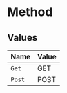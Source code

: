 # Method


## Values

| Name   | Value  |
| ------ | ------ |
| `Get`  | GET    |
| `Post` | POST   |